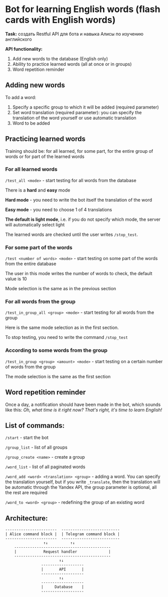# Bot for learning English words (flash cards with English words)

**Task:** создать Restful API  для бота и навыка Алисы по изучению английского

**API functionality:**

1. Add new words to the database (English only)
2. Ability to practice learned words (all at once or in groups)
3. Word repetition reminder

## Adding new words

To add a word:

1. Specify a specific group to which it will be added (required parameter)
2. Set word translation (required parameter): you can specify the translation of the word yourself or use automatic translation
3. Word to be added

## Practicing learned words

Training should be: for all learned, for some part, for the entire group of words or for part of the learned words

### For all learned words

`/test_all <mode>` - start testing for all words from the database

There is a **hard** and **easy** mode

**Hard mode** - you need to write the bot itself the translation of the word

**Easy mode** - you need to choose 1 of 4 translations

**The default is light mode**, i.e. if you do not specify which mode, the server will automatically select light

The learned words are checked until the user writes `/stop_test`.

### For some part of the words

`/test <number of words> <mode>` - start testing on some part of the words from the entire database

The user in this mode writes the number of words to check, the default value is 10

Mode selection is the same as in the previous section

### For all words from the group

`/test_in_group_all <group> <mode>` - start testing for all words from the group

Here is the same mode selection as in the first section.

To stop testing, you need to write the command `/stop_test`

### According to some words from the group

`/test_in_group <group> <amount> <mode>` - start testing on a certain number of words from the group

The mode selection is the same as the first section

## Word repetition reminder

Once a day, a notification should have been made in the bot, which sounds like this: *Oh, what time is it right now? That's right, it's time to learn English!*

## List of commands:

`/start` - start the bot

`/group_list` - list of all groups

`/group_create <name>` - create a group

`/word_list` - list of all paginated words

`/word_add <word> <translation> <group>` - adding a word. You can specify the translation yourself, but if you write `_translate`, then the translation will be automatic through the Yandex API, the group parameter is optional, all the rest are required

`/word_to <word> <group>` - redefining the group of an existing word

## Architecture:

    -----------------------  --------------------------
    | Alice command block |  | Telegram command block |
    -----------------------  --------------------------
                     ↑↓          ↑↓
        -------------------------------------------
        |            Request handler              |
        -------------------------------------------
                            ↑↓
                    -------------------
                    |       API       |
                    -------------------
                            ↑↓   
                    -------------------
                    |     Database    |
                    -------------------
